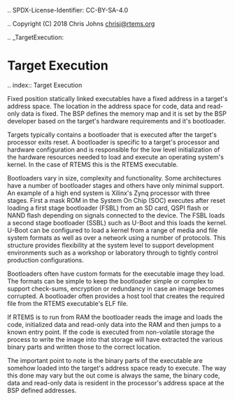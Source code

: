 .. SPDX-License-Identifier: CC-BY-SA-4.0

.. Copyright (C) 2018 Chris Johns <chrisj@rtems.org>

.. _TargetExecution:

Target Execution
================
.. index::  Target Execution

Fixed position statically linked executables have a fixed address in a target's
address space. The location in the address space for code, data and read-only
data is fixed. The BSP defines the memory map and it is set by the BSP
developer based on the target's hardware requirements and it's bootloader.

Targets typically contains a bootloader that is executed after the target's
processor exits reset. A bootloader is specific to a target's processor and
hardware configuration and is responsible for the low level initialization of
the hardware resources needed to load and execute an operating system's
kernel. In the case of RTEMS this is the RTEMS executable.

Bootloaders vary in size, complexity and functionality. Some architectures have
a number of bootloader stages and others have only minimal support. An example
of a high end system is Xilinx's Zynq processor with three stages. First a mask
ROM in the System On Chip (SOC) executes after reset loading a first stage
bootloader (FSBL) from an SD card, QSPI flash or NAND flash depending on
signals connected to the device. The FSBL loads a second stage bootloader
(SSBL) such as U-Boot and this loads the kernel. U-Boot can be configured to
load a kernel from a range of media and file system formats as well as over a
network using a number of protocols. This structure provides flexibility at the
system level to support development environments such as a workshop or
laboratory through to tightly control production configurations.

Bootloaders often have custom formats for the executable image they load. The
formats can be simple to keep the bootloader simple or complex to support
check-sums, encryption or redundancy in case an image becomes corrupted. A
bootloader often provides a host tool that creates the required file from the
RTEMS executable's ELF file.

If RTEMS is to run from RAM the bootloader reads the image and loads the code,
initialized data and read-only data into the RAM and then jumps to a known
entry point. If the code is executed from non-volatile storage the process to
write the image into that storage will have extracted the various binary parts
and written those to the correct location.

The important point to note is the binary parts of the executable are somehow
loaded into the target's address space ready to execute. The way this done may
vary but the out come is always the same, the binary code, data and read-only
data is resident in the processor's address space at the BSP defined
addresses.
